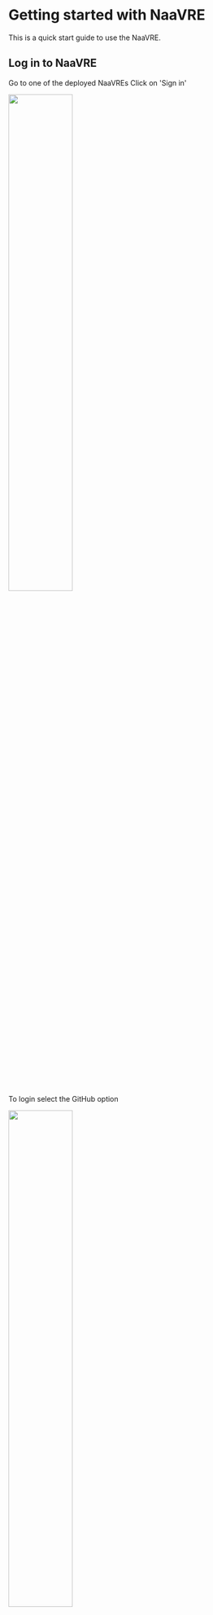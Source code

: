 # Getting started with NaaVRE

This is a quick start guide to use the NaaVRE. 


## Log in to NaaVRE

Go to one of the deployed NaaVREs
Click on 'Sign in'

<img src="https://user-images.githubusercontent.com/9680609/162737176-40a0f99c-914a-430e-9722-d09b9e564fb5.png" width="50%" height="50%">


To login select the GitHub option 

<img src="https://user-images.githubusercontent.com/9680609/162738248-02ad6183-c0cc-47c3-8872-f88652e55343.png" width="50%" height="50%">


Select the 'Laserfarm VL environment'  and click Start.
<img src="https://user-images.githubusercontent.com/9680609/162750631-b29ca350-e5b5-4399-a6b1-704c4a15872e.png" width="50%" height="50%">

## Configure GitHub Token

On the top menu select 'LifeWatch VRE->Manage Credentials->GitHub'. Add the GitHub token you were provided.

<img src="https://user-images.githubusercontent.com/9680609/162747939-c49915ed-ef24-4408-8220-501501490d73.png" width="50%" height="50%">


## Download sample notebook 

From the section 'Other' click on 'Terminal'  
<img src="https://user-images.githubusercontent.com/9680609/162739524-e200f407-6efb-4748-a863-4c95bf310f86.png" width="50%" height="50%">


In the new terminal type:
```
wget https://raw.githubusercontent.com/QCDIS/lifewatch-notebooks/main/eEcolidar/laserfarm_retiling.ipynb
```

<img src="https://user-images.githubusercontent.com/9680609/162740015-ec2d5554-6c6a-4c3b-a4cd-b7c2270adced.png" width="50%" height="50%">


You will notice a new notebook is downloaded. Close the terminal. 

<img src="https://user-images.githubusercontent.com/9680609/162744015-b19408dd-35e3-4a5a-a178-ca21b7f3d63e.png" width="50%" height="50%">


## Containerize notebook cells 


Open the notebook. Next on the left click on the LifeWatch panel.

<img src="https://user-images.githubusercontent.com/9680609/162744335-eea6a0bd-14d5-4ed4-b678-c01e3b71188e.png" width="50%" height="50%">

Select the 'Fetch Laz File' cell.

<img src="https://user-images.githubusercontent.com/9680609/162744821-fffaa346-2aa9-4e8f-9894-d54bc1928096.png" width="50%" height="50%">

On the 'Inputs and Outputs' of the Component containerizer select the types as shown below. When all the types are added Click 'ADD TO CATALOG'

<img src="https://user-images.githubusercontent.com/9680609/162745361-6d09440f-9ae9-434d-8ed8-a81f28865b1a.png" width="50%" height="50%">

Select the 'Retiling' cell. On the 'Inputs and Outputs' of the Component containerizer select the types as shown below. When all the types are added Click 'ADD TO CATALOG'

<img src="https://user-images.githubusercontent.com/9680609/162749521-a412ee0c-cfd7-46b8-a32f-95d8e4e195ff.png" width="50%" height="50%">


----

## NOTE 

When you click 'ADD TO CATALOG' you may get the following warning:

<img src="https://user-images.githubusercontent.com/9680609/162751191-c0000e65-9132-44c5-9967-d0a6b65c7743.png" width="50%" height="50%">

 To solve this go through all the inputs and outputs, select a different type and then back the type shown in the image above. 

----


## Construct Workflow 

Go to 'File->New Launcher'. On the bottom section 'LifeWatch VRE' click on the 'Experiment Manager'.

<img src="https://user-images.githubusercontent.com/9680609/162753068-8704c396-5391-45c5-853c-48d607df3472.png" width="50%" height="50%">

B